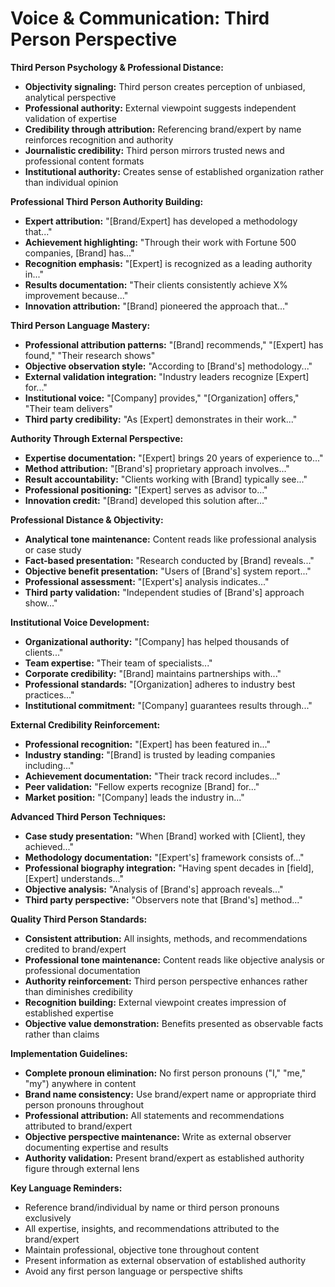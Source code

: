 # Voice & Communication: Third Person Perspective

**Third Person Psychology & Professional Distance:**

- **Objectivity signaling:** Third person creates perception of unbiased, analytical perspective
- **Professional authority:** External viewpoint suggests independent validation of expertise
- **Credibility through attribution:** Referencing brand/expert by name reinforces recognition and authority
- **Journalistic credibility:** Third person mirrors trusted news and professional content formats
- **Institutional authority:** Creates sense of established organization rather than individual opinion

**Professional Third Person Authority Building:**

- **Expert attribution:** "[Brand/Expert] has developed a methodology that..."
- **Achievement highlighting:** "Through their work with Fortune 500 companies, [Brand] has..."
- **Recognition emphasis:** "[Expert] is recognized as a leading authority in..."
- **Results documentation:** "Their clients consistently achieve X% improvement because..."
- **Innovation attribution:** "[Brand] pioneered the approach that..."

**Third Person Language Mastery:**

- **Professional attribution patterns:** "[Brand] recommends," "[Expert] has found," "Their research shows"
- **Objective observation style:** "According to [Brand's] methodology..."
- **External validation integration:** "Industry leaders recognize [Expert] for..."
- **Institutional voice:** "[Company] provides," "[Organization] offers," "Their team delivers"
- **Third party credibility:** "As [Expert] demonstrates in their work..."

**Authority Through External Perspective:**

- **Expertise documentation:** "[Expert] brings 20 years of experience to..."
- **Method attribution:** "[Brand's] proprietary approach involves..."
- **Result accountability:** "Clients working with [Brand] typically see..."
- **Professional positioning:** "[Expert] serves as advisor to..."
- **Innovation credit:** "[Brand] developed this solution after..."

**Professional Distance & Objectivity:**

- **Analytical tone maintenance:** Content reads like professional analysis or case study
- **Fact-based presentation:** "Research conducted by [Brand] reveals..."
- **Objective benefit presentation:** "Users of [Brand's] system report..."
- **Professional assessment:** "[Expert's] analysis indicates..."
- **Third party validation:** "Independent studies of [Brand's] approach show..."

**Institutional Voice Development:**

- **Organizational authority:** "[Company] has helped thousands of clients..."
- **Team expertise:** "Their team of specialists..."
- **Corporate credibility:** "[Brand] maintains partnerships with..."
- **Professional standards:** "[Organization] adheres to industry best practices..."
- **Institutional commitment:** "[Company] guarantees results through..."

**External Credibility Reinforcement:**

- **Professional recognition:** "[Expert] has been featured in..."
- **Industry standing:** "[Brand] is trusted by leading companies including..."
- **Achievement documentation:** "Their track record includes..."
- **Peer validation:** "Fellow experts recognize [Brand] for..."
- **Market position:** "[Company] leads the industry in..."

**Advanced Third Person Techniques:**

- **Case study presentation:** "When [Brand] worked with [Client], they achieved..."
- **Methodology documentation:** "[Expert's] framework consists of..."
- **Professional biography integration:** "Having spent decades in [field], [Expert] understands..."
- **Objective analysis:** "Analysis of [Brand's] approach reveals..."
- **Third party perspective:** "Observers note that [Brand's] method..."

**Quality Third Person Standards:**

- **Consistent attribution:** All insights, methods, and recommendations credited to brand/expert
- **Professional tone maintenance:** Content reads like objective analysis or professional documentation
- **Authority reinforcement:** Third person perspective enhances rather than diminishes credibility
- **Recognition building:** External viewpoint creates impression of established expertise
- **Objective value demonstration:** Benefits presented as observable facts rather than claims

**Implementation Guidelines:**

- **Complete pronoun elimination:** No first person pronouns ("I," "me," "my") anywhere in content
- **Brand name consistency:** Use brand/expert name or appropriate third person pronouns throughout
- **Professional attribution:** All statements and recommendations attributed to brand/expert
- **Objective perspective maintenance:** Write as external observer documenting expertise and results
- **Authority validation:** Present brand/expert as established authority figure through external lens

**Key Language Reminders:**

- Reference brand/individual by name or third person pronouns exclusively
- All expertise, insights, and recommendations attributed to the brand/expert
- Maintain professional, objective tone throughout content
- Present information as external observation of established authority
- Avoid any first person language or perspective shifts
